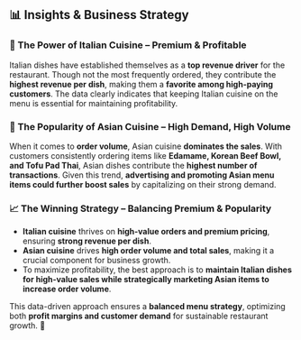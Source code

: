 ## 📊 Insights & Business Strategy  

### 🍝 The Power of Italian Cuisine – Premium & Profitable  
Italian dishes have established themselves as a **top revenue driver** for the restaurant. Though not the most frequently ordered, they contribute the **highest revenue per dish**, making them a **favorite among high-paying customers**. The data clearly indicates that keeping Italian cuisine on the menu is essential for maintaining profitability.  

### 🍣 The Popularity of Asian Cuisine – High Demand, High Volume  
When it comes to **order volume**, Asian cuisine **dominates the sales**. With customers consistently ordering items like **Edamame, Korean Beef Bowl, and Tofu Pad Thai**, Asian dishes contribute the **highest number of transactions**. Given this trend, **advertising and promoting Asian menu items could further boost sales** by capitalizing on their strong demand.  

### 📈 The Winning Strategy – Balancing Premium & Popularity  
- **Italian cuisine** thrives on **high-value orders and premium pricing**, ensuring **strong revenue per dish**.  
- **Asian cuisine** drives **high order volume and total sales**, making it a crucial component for business growth.  
- To maximize profitability, the best approach is to **maintain Italian dishes for high-value sales while strategically marketing Asian items to increase order volume**.  

This data-driven approach ensures a **balanced menu strategy**, optimizing both **profit margins and customer demand** for sustainable restaurant growth. 🚀  
